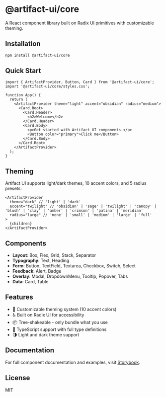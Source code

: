 # @artifact-ui/core

A React component library built on Radix UI primitives with customizable theming.

## Installation

```bash
npm install @artifact-ui/core
```

## Quick Start

```tsx
import { ArtifactProvider, Button, Card } from '@artifact-ui/core';
import '@artifact-ui/core/styles.css';

function App() {
  return (
    <ArtifactProvider theme="light" accent="obsidian" radius="medium">
      <Card.Root>
        <Card.Header>
          <h2>Welcome</h2>
        </Card.Header>
        <Card.Body>
          <p>Get started with Artifact UI components.</p>
          <Button color="primary">Click me</Button>
        </Card.Body>
      </Card.Root>
    </ArtifactProvider>
  );
}
```

## Theming

Artifact UI supports light/dark themes, 10 accent colors, and 5 radius presets:

```tsx
<ArtifactProvider
  theme="dark" // 'light' | 'dark'
  accent="twilight" // 'obsidian' | 'sage' | 'twilight' | 'canopy' | 'blush' | 'clay' | 'amber' | 'crimson' | 'patina' | 'meridian'
  radius="large" // 'none' | 'small' | 'medium' | 'large' | 'full'
>
  {children}
</ArtifactProvider>
```

## Components

- **Layout**: Box, Flex, Grid, Stack, Separator
- **Typography**: Text, Heading
- **Form**: Button, TextField, Textarea, Checkbox, Switch, Select
- **Feedback**: Alert, Badge
- **Overlay**: Modal, DropdownMenu, Tooltip, Popover, Tabs
- **Data**: Card, Table

## Features

- 🎨 Customizable theming system (10 accent colors)
- ♿ Built on Radix UI for accessibility
- 📦 Tree-shakeable - only bundle what you use
- 🎯 TypeScript support with full type definitions
- 🌗 Light and dark theme support

## Documentation

For full component documentation and examples, visit [Storybook](https://github.com/artifact-ui/core).

## License

MIT
